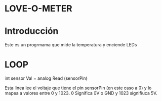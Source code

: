 # LOVE-O-METER

# Introducción

Este es un progrmama que mide la temperatura y enciende LEDs

# LOOP 

int sensor Val = analog Read (sensorPin)

Esta linea lee el voltaje que tiene el pin sensorPin (en este caso a 0) y lo mapea a valores entre 0 y 1023.
0 Significa 0V o GND y 1023 signifiuca 5V.
